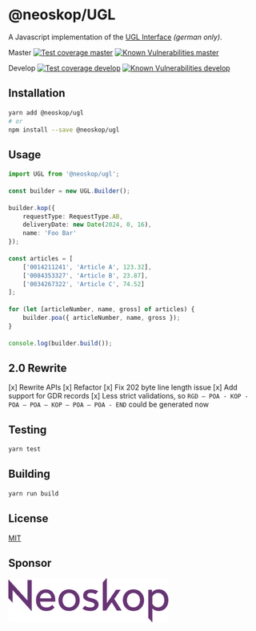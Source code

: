 # @neoskop/UGL

A Javascript implementation of the [UGL Interface][ugl-description] _(german only)_.

Master
[![Test coverage master][coveralls-master-image]][coveralls-master-url]
[![Known Vulnerabilities master][snyk-master-image]][snyk-master-url]

Develop
[![Test coverage develop][coveralls-develop-image]][coveralls-develop-url]
[![Known Vulnerabilities develop][snyk-develop-image]][snyk-develop-url]

## Installation

```sh
yarn add @neoskop/ugl
# or
npm install --save @neoskop/ugl
```

## Usage

```typescript
import UGL from '@neoskop/ugl';

const builder = new UGL.Builder();

builder.kop({
    requestType: RequestType.AB,
    deliveryDate: new Date(2024, 0, 16),
    name: 'Foo Bar'
});

const articles = [
    ['0014211241', 'Article A', 123.32],
    ['0084353327', 'Article B', 23.87],
    ['0034267322', 'Article C', 74.52]
];

for (let [articleNumber, name, gross] of articles) {
    builder.poa({ articleNumber, name, gross });
}

console.log(builder.build());
```

## 2.0 Rewrite

[x] Rewrite APIs
[x] Refactor
[x] Fix 202 byte line length issue
[x] Add support for GDR records
[x] Less strict validations, so `RGD – POA - KOP - POA – POA – KOP – POA – POA - END` could be generated now

## Testing

```sh
yarn test
```

## Building

```sh
yarn run build
```

## License

[MIT](./LICENSE)

## Sponsor

[![Neoskop GmbH][neoskop-image]][neoskop-url]

[snyk-master-image]: https://snyk.io/test/github/neoskop/neoskop-ugl/master/badge.svg
[snyk-master-url]: https://snyk.io/test/github/neoskop/neoskop-ugl/master
[coveralls-master-image]: https://coveralls.io/repos/github/neoskop/neoskop-ugl/badge.svg?branch=master
[coveralls-master-url]: https://coveralls.io/github/neoskop/neoskop-ugl?branch=master
[coveralls-develop-image]: https://coveralls.io/repos/github/neoskop/neoskop-ugl/badge.svg?branch=develop
[coveralls-develop-url]: https://coveralls.io/github/neoskop/neoskop-ugl?branch=develop
[snyk-develop-image]: https://snyk.io/test/github/neoskop/neoskop-ugl/develop/badge.svg
[snyk-develop-url]: https://snyk.io/test/github/neoskop/neoskop-ugl/develop
[ugl-description]: http://www.label-software.de/wp-content/uploads/2017/03/ugl_schnittstelle.pdf
[neoskop-image]: ./neoskop.png
[neoskop-url]: https://www.neoskop.de/
